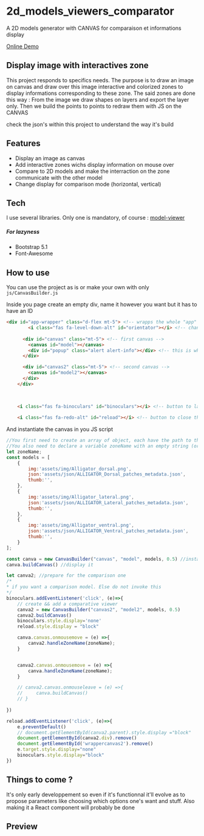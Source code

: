 # 2d_models_viewers_comparator
A 2D models generator with CANVAS for comparaison et informations display

[Online Demo](http://vag.ovh/2d)
## Display image with interactives zone

This project responds to specifics needs. The purpose is to draw an image on canvas and draw over this image interactive and colorized zones to display informations corresponding to these zone.
The said zones are done this way : From the image we draw shapes on layers and export the layer only. Then we build the points to points to redraw them with JS on the CANVAS

check the json's within this project to understand the way it's build

## Features

- Display an image as canvas
- Add interactive zones wichs display information on mouse over 
- Compare to 2D models and make the interraction on the zone communicate with the other model
- Change display for comparison mode (horizontal, vertical)

## Tech

I use several libraries. Only one is mandatory, of course : [model-viewer](https://modelviewer.dev/)

##### For lazyness
- Bootstrap 5.1
- Font-Awesome

## How to use

You can use the project as is or make your own with only ``` js/CanvasBuilder.js```

Inside you page create an empty div, name it however you want but it has to have an ID
```html
<div id="app-wrapper" class="d-flex mt-5"> <!-- wrapps the whole "app" to call it like that -->
        <i class="fas fa-level-down-alt" id="orientator"></i> <!-- change orientation when comparison mode is activated -->
      
      <div id="canvas" class="mt-5"> <!-- first canvas -->
        <canvas id="model"></canvas>  
        <div id="popup" class="alert alert-info"></div> <!-- this is where the information will be displayed -->
      </div>

      <div id="canvas2" class="mt-5"> <!-- second canvas -->
        <canvas id="model2"></canvas>  
      </div>
    </div>
    
    
    
    <i class="fas fa-binoculars" id="binoculars"></i> <!-- button to launch comparison mode -->

    <i class="fas fa-redo-alt" id="reload"></i> <!-- button to close the comparator (remove()) -->
```

And instantiate the canvas in you JS script

```js
//You first need to create an array of object, each have the path to the image and the points of interests JSON's path
//You also need to declare a variable zoneName with an empty string (or let)
let zoneName;
const models = [
    {
        img:'assets/img/Alligator_dorsal.png',
        json:'assets/json/ALLIGATOR_Dorsal_patches_metadata.json',
        thumb:'',
    },
    {
        img:'assets/img/Alligator_lateral.png',
        json:'assets/json/ALLIGATOR_Lateral_patches_metadata.json',
        thumb:'',
    },
    {
        img:'assets/img/Alligator_ventral.png',
        json:'assets/json/ALLIGATOR_Ventral_patches_metadata.json',
        thumb:'',
    }
];

const canva = new CanvasBuilder("canvas", "model", models, 0.5) //instanciate the object
canva.buildCanvas() //display it

let canva2; //prepare for the comparison one
/*
* if you want a comparison model. Else do not invoke this
*/
binoculars.addEventListener('click', (e)=>{ 
    // create && add a comparative viewer
    canva2 = new CanvasBuilder("canvas2", "model2", models, 0.5)
    canva2.buildCanvas()
    binoculars.style.display='none'
    reload.style.display = "block"

    canva.canvas.onmousemove = (e) =>{
        canva2.handleZoneName(zoneName);
    }


    canva2.canvas.onmousemove = (e) =>{
        canva.handleZoneName(zoneName);
    }

    // canva2.canvas.onmouseleave = (e) =>{
    //     canva.buildCanvas()
    // }
    
})

reload.addEventListener('click', (e)=>{
    e.preventDefault()
    // document.getElementById(canva2.parent).style.display ="block"
    document.getElementById(canva2.div).remove()
    document.getElementById('wrappercanvas2').remove()
    e.target.style.display="none"
    binoculars.style.display="block"
})

```

## Things to come ?
It's only early developpement so even if it's functionnal it'll evolve as to propose parameters like choosing which options one's want and stuff.
Also making it a React component will probably be done

## Preview
